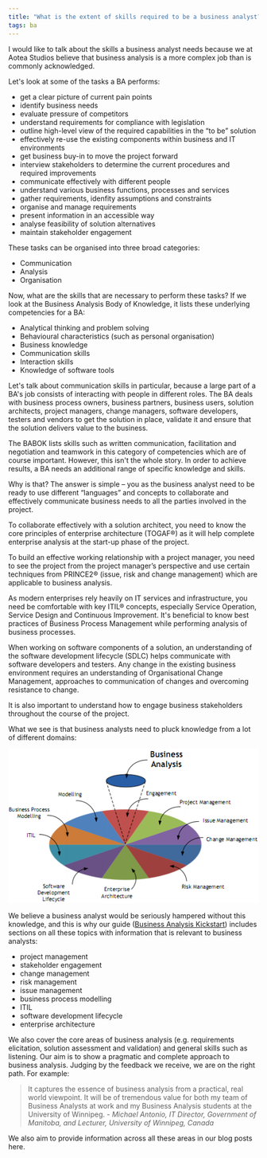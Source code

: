 ```yaml
---
title: "What is the extent of skills required to be a business analyst?"
tags: ba
---
```


I would like to talk about the skills a business analyst needs because we at Aotea Studios believe that business analysis is a more complex job than is commonly acknowledged.

Let's look at some of the tasks a BA performs:

*   get a clear picture of current pain points
*   identify business needs
*   evaluate pressure of competitors
*   understand requirements for compliance with legislation
*   outline high-level view of the required capabilities in the “to be” solution
*   effectively re-use the existing components within business and IT environments
*   get business buy-in to move the project forward
*   interview stakeholders to determine the current procedures and required improvements
*   communicate effectively with different people
*   understand various business functions, processes and services
*   gather requirements, idenfity assumptions and constraints
*   organise and manage requirements
*   present information in an accessible way
*   analyse feasibility of solution alternatives
*   maintain stakeholder engagement

These tasks can be organised into three broad categories:

*   Communication
*   Analysis
*   Organisation

Now, what are the skills that are necessary to perform these tasks? If we look at the Business Analysis Body of Knowledge, it lists these underlying competencies for a BA:

*   Analytical thinking and problem solving
*   Behavioural characteristics (such as personal organisation)
*   Business knowledge
*   Communication skills
*   Interaction skills
*   Knowledge of software tools

Let's talk about communication skills in particular, because a large part of a BA's job consists of interacting with people in different roles. The BA deals with business process owners, business partners, business users, solution architects, project managers, change managers, software developers, testers and vendors to get the solution in place, validate it and ensure that the solution delivers value to the business.  

The BABOK lists skills such as written communication, facilitation and negotiation and teamwork in this category of competencies which are of course important. However, this isn't the whole story. In order to achieve results, a BA needs an additional range of specific knowledge and skills.

Why is that? The answer is simple – you as the business analyst need to be ready to use different “languages” and concepts to collaborate and effectively communicate business needs to all the parties involved in the project.  

To collaborate effectively with a solution architect, you need to know the core principles of enterprise architecture (TOGAF®) as it will help complete enterprise analysis at the start-up phase of the project.

To build an effective working relationship with a project manager, you need to see the project from the project manager’s perspective and use certain techniques from PRINCE2® (issue, risk and change management) which are applicable to business analysis.

As modern enterprises rely heavily on IT services and infrastructure, you need be comfortable with key ITIL® concepts, especially Service Operation, Service Design and Continuous Improvement. It's beneficial to know best practices of Business Process Management while performing analysis of business processes. 

When working on software components of a solution, an understanding of the software development lifecycle (SDLC) helps communicate with software developers and testers. 
Any change in the existing business environment requires an understanding of Organisational Change Management, approaches to communication of changes and overcoming resistance to  change.

It is also important to understand how to engage business stakeholders throughout the course of the project. 

What we see is that business analysts need to pluck knowledge from a lot of different domains:

<img src = "/img/ba-knowledge-areas.png" /><br/>

We believe a business analyst would be seriously hampered without this knowledge, and this is why our guide ([Business Analysis Kickstart](/products/business-analysis/kickstart)) includes sections on all these topics with information that is relevant to business analysts:

*   project management
*   stakeholder engagement
*   change management
*   risk management
*   issue management
*   business process modelling
*   ITIL
*   software development lifecycle
*   enterprise architecture

We also cover the core areas of business analysis (e.g. requirements elicitation, solution assessment and validation) and general skills such as listening. Our aim is to show a pragmatic and complete approach to business analysis. Judging by the feedback we receive, we are on the right path. For example:

> It captures the essence of business analysis from a practical, real world viewpoint. It will be of tremendous value for both my team of Business Analysts at work and my Business Analysis students at the University of Winnipeg. -  _Michael Antonio, IT Director, Government of Manitoba, and Lecturer, University of Winnipeg, Canada_

We also aim to provide information across all these areas in our blog posts here.